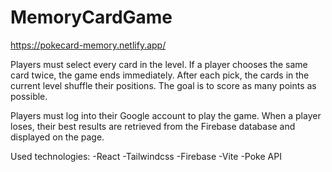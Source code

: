 # MemoryCardGame
 
https://pokecard-memory.netlify.app/

Players must select every card in the level. If a player chooses the same card twice, the game ends immediately. After each pick, the cards in the current level shuffle their positions. The goal is to score as many points as possible.

Players must log into their Google account to play the game. When a player loses, their best results are retrieved from the Firebase database and displayed on the page.

Used technologies:
 -React
 -Tailwindcss
 -Firebase
 -Vite
 -Poke API
